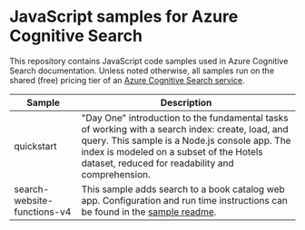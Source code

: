 # JavaScript samples for Azure Cognitive Search

This repository contains JavaScript code samples used in Azure Cognitive Search documentation. Unless noted otherwise, all samples run on the shared (free) pricing tier of an [Azure Cognitive Search service](https://learn.microsoft.com/azure/search/search-create-service-portal).

| Sample | Description |
|--------|-------------|
| quickstart | "Day One" introduction to the fundamental tasks of working with a search index: create, load, and query. This sample is a  Node.js console app. The index is modeled on a subset of the Hotels dataset, reduced for readability and comprehension. |
| search-website-functions-v4 | This sample adds search to a book catalog web app. Configuration and run time instructions can be found in the [sample readme](/search-website-functions-v4/README.md). |
